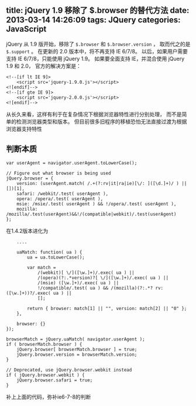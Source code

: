 title: jQuery 1.9 移除了 $.browser 的替代方法
date: 2013-03-14 14:26:09
tags: JQuery
categories: JavaScript
---

jQuery 从 1.9 版开始，移除了 `$.browser` 和 `$.browser.version` ， 取而代之的是 `$.support` 。 在更新的 2.0 版本中，将不再支持 IE 6/7/8。 以后，如果用户需要支持 IE 6/7/8，只能使用 jQuery 1.9。 如果要全面支持 IE，并混合使用 jQuery 1.9 和 2.0， 官方的解决方案是：

    <!--[if lt IE 9]>
        <script src='jquery-1.9.0.js'></script>
    <![endif]-->
    <!--[if gte IE 9]>
        <script src='jquery-2.0.0.js'></script>
    <![endif]-->

从长久来看，这样有利于在复杂情况下根据浏览器特性进行分别处理， 而不是简单的检测浏览器类型和版本。 但目前很多旧程序的移植恐怕无法直接过渡为根据浏览器支持特性

<!-- more -->

## 判断本质

    var userAgent = navigator.userAgent.toLowerCase();

    // Figure out what browser is being used
    jQuery.browser = {
        version: (userAgent.match( /.+(?:rv|it|ra|ie)[\/: ]([\d.]+)/ ) || [])[1],
        safari: /webkit/.test( userAgent ),
        opera: /opera/.test( userAgent ),
        msie: /msie/.test( userAgent ) && !/opera/.test( userAgent ),
        mozilla: /mozilla/.test(userAgent)&&!/(compatible|webkit)/.test(userAgent)
    };


在1.4.2版本进化为
    
        ....

        uaMatch: function( ua ) {
            ua = ua.toLowerCase();

            var match = 
                /(webkit)[ \/]([\w.]+)/.exec( ua ) ||
                /(opera)(?:.*version)?[ \/]([\w.]+)/.exec( ua ) ||
                /(msie) ([\w.]+)/.exec( ua ) ||
                !/compatible/.test( ua ) && /(mozilla)(?:.*? rv:([\w.]+))?/.exec( ua ) ||
                [];

            return { browser: match[1] || "", version: match[2] || "0" };
        },

        browser: {}
    });

    browserMatch = jQuery.uaMatch( navigator.userAgent );
    if ( browserMatch.browser ) {
        jQuery.browser[ browserMatch.browser ] = true;
        jQuery.browser.version = browserMatch.version;
    }

    // Deprecated, use jQuery.browser.webkit instead
    if ( jQuery.browser.webkit ) {
        jQuery.browser.safari = true;
    }


补上上面的代码，弥补ie6-7-8的判断













